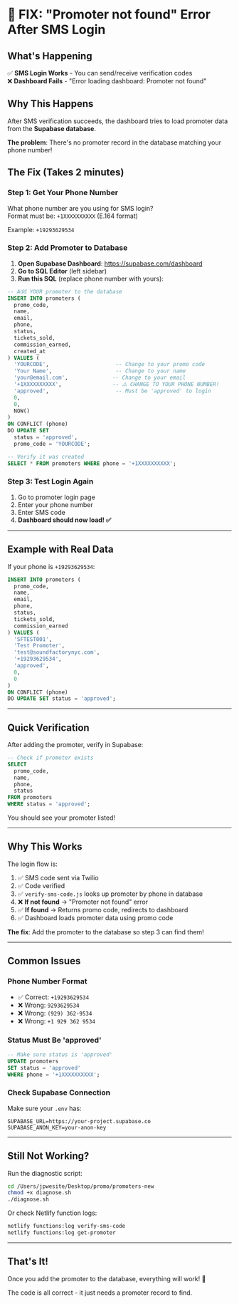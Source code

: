 # 🚨 FIX: "Promoter not found" Error After SMS Login

## What's Happening

✅ **SMS Login Works** - You can send/receive verification codes  
❌ **Dashboard Fails** - "Error loading dashboard: Promoter not found"

## Why This Happens

After SMS verification succeeds, the dashboard tries to load promoter data from the **Supabase database**. 

**The problem**: There's no promoter record in the database matching your phone number!

## The Fix (Takes 2 minutes)

### Step 1: Get Your Phone Number

What phone number are you using for SMS login?  
Format must be: `+1XXXXXXXXXX` (E.164 format)

Example: `+19293629534`

### Step 2: Add Promoter to Database

1. **Open Supabase Dashboard**: https://supabase.com/dashboard
2. **Go to SQL Editor** (left sidebar)
3. **Run this SQL** (replace phone number with yours):

```sql
-- Add YOUR promoter to the database
INSERT INTO promoters (
  promo_code,
  name,
  email,
  phone,
  status,
  tickets_sold,
  commission_earned,
  created_at
) VALUES (
  'YOURCODE',                     -- Change to your promo code
  'Your Name',                    -- Change to your name
  'your@email.com',              -- Change to your email
  '+1XXXXXXXXXX',                -- ⚠️ CHANGE TO YOUR PHONE NUMBER!
  'approved',                     -- Must be 'approved' to login
  0,
  0,
  NOW()
)
ON CONFLICT (phone) 
DO UPDATE SET 
  status = 'approved',
  promo_code = 'YOURCODE';

-- Verify it was created
SELECT * FROM promoters WHERE phone = '+1XXXXXXXXXX';
```

### Step 3: Test Login Again

1. Go to promoter login page
2. Enter your phone number
3. Enter SMS code
4. **Dashboard should now load! ✅**

---

## Example with Real Data

If your phone is `+19293629534`:

```sql
INSERT INTO promoters (
  promo_code,
  name,
  email,
  phone,
  status,
  tickets_sold,
  commission_earned
) VALUES (
  'SFTEST001',
  'Test Promoter',
  'test@soundfactorynyc.com',
  '+19293629534',
  'approved',
  0,
  0
)
ON CONFLICT (phone) 
DO UPDATE SET status = 'approved';
```

---

## Quick Verification

After adding the promoter, verify in Supabase:

```sql
-- Check if promoter exists
SELECT 
  promo_code,
  name,
  phone,
  status
FROM promoters 
WHERE status = 'approved';
```

You should see your promoter listed!

---

## Why This Works

The login flow is:
1. ✅ SMS code sent via Twilio
2. ✅ Code verified
3. ✅ `verify-sms-code.js` looks up promoter by phone in database
4. ❌ **If not found** → "Promoter not found" error
5. ✅ **If found** → Returns promo code, redirects to dashboard
6. ✅ Dashboard loads promoter data using promo code

**The fix**: Add the promoter to the database so step 3 can find them!

---

## Common Issues

### Phone Number Format
- ✅ Correct: `+19293629534`
- ❌ Wrong: `9293629534`
- ❌ Wrong: `(929) 362-9534`
- ❌ Wrong: `+1 929 362 9534`

### Status Must Be 'approved'
```sql
-- Make sure status is 'approved'
UPDATE promoters 
SET status = 'approved' 
WHERE phone = '+1XXXXXXXXXX';
```

### Check Supabase Connection
Make sure your `.env` has:
```
SUPABASE_URL=https://your-project.supabase.co
SUPABASE_ANON_KEY=your-anon-key
```

---

## Still Not Working?

Run the diagnostic script:
```bash
cd /Users/jpwesite/Desktop/promo/promoters-new
chmod +x diagnose.sh
./diagnose.sh
```

Or check Netlify function logs:
```bash
netlify functions:log verify-sms-code
netlify functions:log get-promoter
```

---

## That's It!

Once you add the promoter to the database, everything will work! 🎉

The code is all correct - it just needs a promoter record to find.